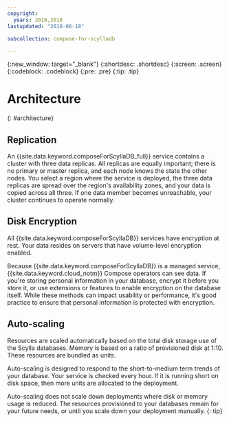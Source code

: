 ```yaml
---
copyright:
  years: 2016,2018
lastupdated: "2018-06-18"

subcollection: compose-for-scylladb

---
```


{:new_window: target="_blank"}
{:shortdesc: .shortdesc}
{:screen: .screen}
{:codeblock: .codeblock}
{:pre: .pre}
{:tip: .tip}

# Architecture 
{: #architecture}

## Replication

An {{site.data.keyword.composeForScyllaDB_full}} service contains a cluster with three data replicas. All replicas are equally important; there is no primary or master replica, and each node knows the state the other nodes. You select a region where the service is deployed, the three data replicas are spread over the region's availability zones, and your data is copied across all three. If one data member becomes unreachable, your cluster continues to operate normally.

## Disk Encryption

All {{site.data.keyword.composeForScyllaDB}} services have encryption at rest. Your data resides on servers that have volume-level encryption enabled. 

Because {{site.data.keyword.composeForScyllaDB}} is a managed service, {{site.data.keyword.cloud_notm}} Compose operators can see data. If you're storing personal information in your database, encrypt it before you store it, or use extensions or features to enable encryption on the database itself. While these methods can impact usability or performance, it's good practice to ensure that personal information is protected with encryption.

## Auto-scaling

Resources are scaled automatically based on the total disk storage use of the Scylla databases. Memory is based on a ratio of provisioned disk at 1:10. These resources are bundled as units.

Auto-scaling is designed to respond to the short-to-medium term trends of your database. Your service is checked every hour. If it is running short on disk space, then more units are allocated to the deployment. 

Auto-scaling does not scale down deployments where disk or memory usage is reduced. The resources provisioned to your databases remain for your future needs, or until you scale down your deployment manually.
{: tip}


